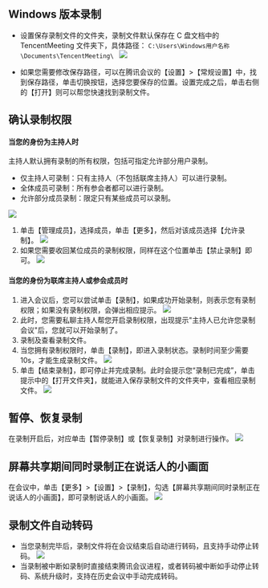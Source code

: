 ## Windows 版本录制
- 设置保存录制文件的文件夹，录制文件默认保存在 C 盘文档中的 TencentMeeting 文件夹下，具体路径：
`C:\Users\Windows用户名称\Documents\TencentMeeting\
`
![](https://main.qcloudimg.com/raw/a71e68c69a737ac73907749c22906f61.jpg)

- 如果您需要修改保存路径，可以在腾讯会议的【设置】>【常规设置】中，找到保存路径，单击切换按钮，选择您要保存的位置。设置完成之后，单击右侧的【打开】则可以帮您快速找到录制文件。

## 确认录制权限
#### 当您的身份为主持人时
主持人默认拥有录制的所有权限，包括可指定允许部分用户录制。
- 仅主持人可录制：只有主持人（不包括联席主持人）可以进行录制。
- 全体成员可录制：所有参会者都可以进行录制。
- 允许部分成员录制：限定只有某些成员可以录制。

![](https://main.qcloudimg.com/raw/efb2b0b92d63a3a8fe6bf78cd57d282c.png)

1. 单击【管理成员】，选择成员，单击【更多】，然后对该成员选择【允许录制】。
![](https://main.qcloudimg.com/raw/694bac353ec5c9b9b1d1d885b51111f1.jpg)
2. 如果您需要收回某位成员的录制权限，同样在这个位置单击【禁止录制】即可。
![](https://main.qcloudimg.com/raw/b3514967775c9c7e10f1a7d9ebc77410.jpg)

#### 当您的身份为联席主持人或参会成员时
1. 进入会议后，您可以尝试单击【录制】，如果成功开始录制，则表示您有录制权限；如果没有录制权限，会弹出相应提示。
![](https://main.qcloudimg.com/raw/58dd462f1df7c4ad16a7b867b3bdc554.jpg)
2. 此时，您需要私聊主持人帮您开启录制权限，出现提示"主持人已允许您录制会议"后，您就可以开始录制了。
3. 录制及查看录制文件。
4. 当您拥有录制权限时，单击【录制】，即进入录制状态。录制时间至少需要10s，才能生成录制文件。
![](https://main.qcloudimg.com/raw/61fab3e3e2ff7340a1c4d8d2d48edb70.jpg)
5. 单击【结束录制】，即可停止并完成录制。此时会提示您“录制已完成”，单击提示中的【打开文件夹】，就能进入保存录制文件的文件夹中，查看相应录制文件。
![](https://main.qcloudimg.com/raw/17e15827f82675d4199cf946875429fb.jpg)


## 暂停、恢复录制
在录制开启后，对应单击【暂停录制】或【恢复录制】对录制进行操作。
![](https://main.qcloudimg.com/raw/066699dcf19293e82445a826c67bf7da.jpg)

## 屏幕共享期间同时录制正在说话人的小画面
在会议中，单击【更多】>【设置】>【录制】，勾选【屏幕共享期间同时录制正在说话人的小画面】，即可录制说话人的小画面。
![](https://main.qcloudimg.com/raw/394967efe7ddae16e4a97b31a774fd18.jpg)

## 录制文件自动转码
- 当您录制完毕后，录制文件将在会议结束后自动进行转码，且支持手动停止转码。
![](https://main.qcloudimg.com/raw/69a3f8a8702418381d170d8999b35c65.jpg)
- 当录制被中断如录制时直接结束腾讯会议进程，或者转码被中断如手动停止转码、系统升级时，支持在历史会议中手动完成转码。
